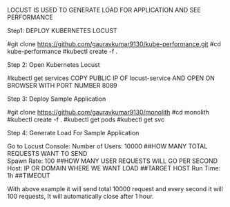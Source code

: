 LOCUST IS USED TO GENERATE LOAD FOR APPLICATION AND SEE PERFORMANCE

Step1: DEPLOY KUBERNETES LOCUST

#git clone https://github.com/gauravkumar9130/kube-performance.git
#cd kube-performance
#kubectl create -f .

Step 2: Open Kubernetes Locust

#kubectl get services
COPY PUBLIC IP OF locust-service AND OPEN ON BROWSER WITH PORT NUMBER 8089

Step 3: Deploy Sample Application

#git clone https://github.com/gauravkumar9130/monolith
#cd monolith
#kubectl create -f .
#kubectl get pods
#kubectl get svc

Step 4: Generate Load For Sample Application

Go to Locust Console:
Number of Users: 10000		##HOW MANY TOTAL REQUESTS WANT TO SEND		
Spawn Rate: 100			##HOW MANY USER REQUESTS WILL GO PER SECOND
Host: IP OR DOMAIN WHERE WE WANT LOAD		##TARGET HOST
Run Time: 1h 					##TIMEOUT

With above example it will send total 10000 request and every second it will 100 requests, It will automatically close after 1 hour.


